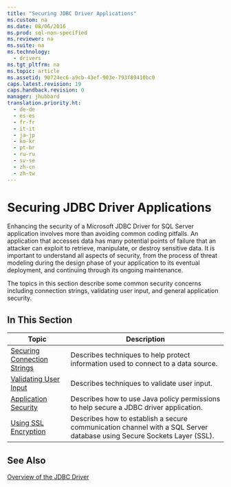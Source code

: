 ```yaml
---
title: "Securing JDBC Driver Applications"
ms.custom: na
ms.date: 08/06/2016
ms.prod: sql-non-specified
ms.reviewer: na
ms.suite: na
ms.technology: 
  - drivers
ms.tgt_pltfrm: na
ms.topic: article
ms.assetid: 90724ec6-a9cb-43ef-903e-793f89410bc0
caps.latest.revision: 19
caps.handback.revision: 0
manager: jhubbard
translation.priority.ht: 
  - de-de
  - es-es
  - fr-fr
  - it-it
  - ja-jp
  - ko-kr
  - pt-br
  - ru-ru
  - sv-se
  - zh-cn
  - zh-tw
---
```

# Securing JDBC Driver Applications
  Enhancing the security of a  Microsoft JDBC Driver for SQL Server  application involves more than avoiding common coding pitfalls. An application that accesses data has many potential points of failure that an attacker can exploit to retrieve, manipulate, or destroy sensitive data. It is important to understand all aspects of security, from the process of threat modeling during the design phase of your application to its eventual deployment, and continuing through its ongoing maintenance.  
  
 The topics in this section describe some common security concerns including connection strings, validating user input, and general application security.  
  
## In This Section  
  
|Topic|Description|  
|-----------|-----------------|  
|[Securing Connection Strings](../content/Securing-Connection-Strings.md)|Describes techniques to help protect information used to connect to a data source.|  
|[Validating User Input](../content/Validating-User-Input.md)|Describes techniques to validate user input.|  
|[Application Security](../content/Application-Security.md)|Describes how to use Java policy permissions to help secure a JDBC driver application.|  
|[Using SSL Encryption](../content/Using-SSL-Encryption.md)|Describes how to establish a secure communication channel with a  SQL Server  database using Secure Sockets Layer (SSL).|  
  
## See Also  
 [Overview of the JDBC Driver](../content/Overview-of-the-JDBC-Driver.md)  
  
  